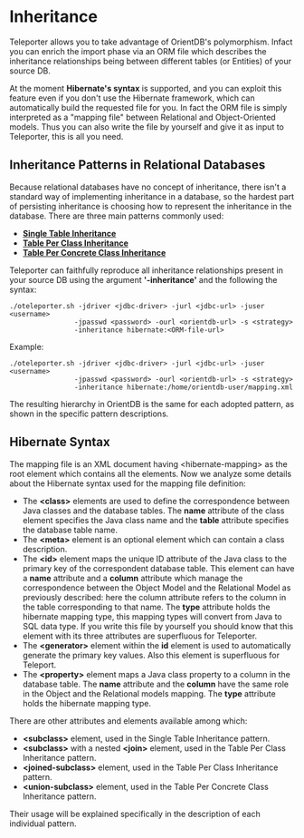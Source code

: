 # Inheritance
Teleporter allows you to take advantage of OrientDB's polymorphism. Infact you can enrich the import phase via an ORM file which describes the inheritance relationships being between different tables (or Entities) of your source DB. 

At the moment **Hibernate's syntax** is supported, and you can exploit this feature even if you don't use the Hibernate framework, which can automatically build the requested file for you. In fact the ORM file is simply interpreted as a "mapping file" between Relational and Object-Oriented models. Thus you can also write the file by yourself and give it as input to Teleporter, this is all you need.

## Inheritance Patterns in Relational Databases
Because relational databases have no concept of inheritance, there isn't a standard way of implementing inheritance in a database, so the hardest part of persisting inheritance is choosing how to represent the inheritance in the database. There are three main patterns commonly used:
- [**Single Table Inheritance**](Teleporter-Single-Table-Inheritance.md)
- [**Table Per Class Inheritance**](Teleporter-Table-Per-Class-Inheritance.md)
- [**Table Per Concrete Class Inheritance**](Teleporter-Table-Per-Concrete-Class-Inheritance.md)

Teleporter can faithfully reproduce all inheritance relationships present in your source DB using the argument **'-inheritance'** and the following the syntax:
```
./oteleporter.sh -jdriver <jdbc-driver> -jurl <jdbc-url> -juser <username> 
                -jpasswd <password> -ourl <orientdb-url> -s <strategy>
                -inheritance hibernate:<ORM-file-url>
```

Example:
```
./oteleporter.sh -jdriver <jdbc-driver> -jurl <jdbc-url> -juser <username> 
                -jpasswd <password> -ourl <orientdb-url> -s <strategy>
                -inheritance hibernate:/home/orientdb-user/mapping.xml
```

The resulting hierarchy in OrientDB is the same for each adopted pattern, as shown in the specific pattern descriptions.

## Hibernate Syntax

The mapping file is an XML document having \<hibernate-mapping\> as the root element which contains all the <class> elements.
Now we analyze some details about the Hibernate syntax used for the mapping file definition:

- The **\<class\>** elements are used to define the correspondence between Java classes and the database tables. The **name** attribute of the class element specifies the Java class name and the **table** attribute specifies the database table name.
- The **\<meta\>** element is an optional element which can contain a class description.
- The **\<id\>** element maps the unique ID attribute of the Java class to the primary key of the  correspondent database table. This element can have a **name** attribute and a **column** attribute  which manage the correspondence between the Object Model and the Relational Model as previously described: here the column attribute refers to the column in the table corresponding to that name. The **type** attribute holds the hibernate mapping type, this mapping types will convert from Java to SQL data type. If you write this file by yourself you should know that this element with its three attributes are superfluous for Teleporter.
- The **\<generator\>** element within the **id** element is used to automatically generate the primary key values. Also this element is superfluous for Teleport.
- The **\<property\>** element maps a Java class property to a column in the database table. The **name** attribute and the **column** have the same role in the Object and the Relational models mapping. The **type** attribute holds the hibernate mapping type.

There are other attributes and elements available among which:

- **\<subclass\>** element, used in the Single Table Inheritance pattern.
- **\<subclass\>** with a nested **\<join\>** element, used in the Table Per Class Inheritance pattern.
- **\<joined-subclass\>** element, used in the Table Per Class Inheritance pattern.
- **\<union-subclass\>** element, used in the Table Per Concrete Class Inheritance pattern.

Their usage will be explained specifically in the description of each individual pattern.
